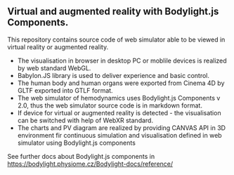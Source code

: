 ## Virtual and augmented reality with Bodylight.js Components.

This repository contains source code of web simulator able to be viewed in virtual reality or augmented reality.

* The visualisation in browser in desktop PC or moblile devices is realized by web standard WebGL. 
* Babylon.JS library is used to deliver experience and basic control. 
* The human body and human organs were exported from Cinema 4D by GLTF exported into GTLF format. 
* The web simulator of hemodynamics uses Bodylight.js Components v 2.0, thus the web simulator source code is in markdown format.
* If device for virtual or augmented reality is detected - the visualisation can be switched with help of WebXR standard.
* The charts and PV diagram are realized by providing CANVAS API in 3D environment fir continuous simulation and visualisation defined in web simulator using Bodylight.js components

See further docs about Bodylight.js components in https://bodylight.physiome.cz/Bodylight-docs/reference/



